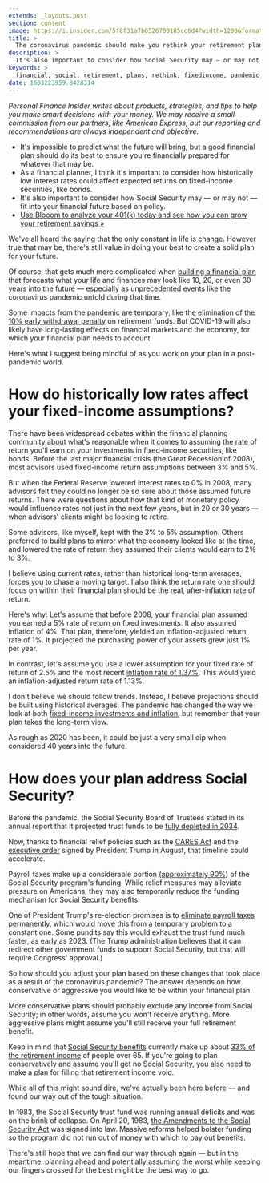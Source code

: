 ```yaml
--- 
extends: _layouts.post 
section: content 
image: https://i.insider.com/5f8f31a7b0526700185cc6d4?width=1200&format=jpeg 
title: > 
  The coronavirus pandemic should make you rethink your retirement plans in 2 ways, according to a financial planner 
description: > 
  It's also important to consider how Social Security may — or may not — fit into your financial future based on policy.But COVID-19 will also likely have long-lasting effects on financial markets and the economy, for which your financial plan needs to account.I also think the return rate one should focus on within their financial plan should be the real, after-inflation rate of return.The answer depends on how conservative or aggressive you would like to be within your financial plan.More conservative plans should probably exclude any income from Social Security; in other words, assume you won't receive anything. 
keywords: > 
  financial, social, retirement, plans, rethink, fixedincome, pandemic, plan, according, ways, coronavirus, rate, security, planner, return, rates 
date: 1603223959.8428314 
--- 
```

<div><p class="financial-disclaimer"><i>Personal Finance Insider writes about products, strategies, and tips to help you make smart decisions with your money. We may receive a small commission from our partners, like American Express, but our reporting and recommendations are always independent and objective.</i></p><ul class="summary-list"><li>It's impossible to predict what the future will bring, but a good financial plan should do its best to ensure you're financially prepared for whatever that may be.</li><li>As a financial planner, I think it's important to consider how historically low interest rates could affect expected returns on fixed-income securities, like bonds.</li><li>It's also important to consider how Social Security may &#8212; or may not &#8212; fit into your financial future based on policy.</li><li><a href="https://blooom.pxf.io/6LzVG?subId3=xid:fr1589903314475jfi" target="_blank" rel="noopener nofollow sponsored">Use Blooom to analyze your 401(k) today and see how you can grow your retirement savings &#187;</a></li></ul><p>We've all heard the saying that the only constant in life is change. However true that may be, there's still value in doing your best to create a solid plan for your future.</p><p>Of course, that gets much more complicated when <a href="https://www.businessinsider.com/what-is-a-financial-plan-roadmap-to-your-financial-goals" target="_blank" rel="noopener">building a financial plan</a> that forecasts what your life and finances may look like 10, 20, or even 30 years into the future &#8212; especially as unprecedented events like the coronavirus pandemic unfold during that time.&#160;</p><p>Some impacts from the pandemic are temporary, like the elimination of the <a href="https://www.businessinsider.com/personal-finance/coronavirus-relief-bill-early-retirement-withdrawals-be-cautious-2020-4" target="_blank" rel="noopener">10% early withdrawal penalty</a> on retirement funds. But COVID-19 will also likely have long-lasting effects on financial markets and the economy, for which your financial plan needs to account.&#160;</p><p>Here's what I suggest being mindful of as you work on your plan in a post-pandemic world.</p><h1>How do historically low rates affect your fixed-income assumptions?&#160;</h1><p>There have been widespread debates within the financial planning community about what's reasonable when it comes to assuming the rate of return you'll earn on your investments in fixed-income securities, like bonds. Before the last major financial crisis (the Great Recession of 2008), most advisors used fixed-income return assumptions between 3% and 5%.&#160;</p><p>But when the Federal Reserve lowered interest rates to 0% in 2008, many advisors felt they could no longer be so sure about those assumed future returns. There were questions about how that kind of monetary policy would influence rates not just in the next few years, but in 20 or 30 years &#8212; when advisors' clients might be looking to retire.</p><p>Some advisors, like myself, kept with the 3% to 5% assumption. Others preferred to build plans to mirror what the economy looked like at the time, and lowered the rate of return they assumed their clients would earn to 2% to 3%.</p><p>I believe using current rates, rather than historical long-term averages, forces you to chase a moving target. I also think the return rate one should focus on within their financial plan should be the real, after-inflation rate of return.&#160;</p><p>Here's why: Let's assume that before 2008, your financial plan assumed you earned a 5% rate of return on fixed investments. It also assumed inflation of 4%. That plan, therefore, yielded an inflation-adjusted return rate of 1%. It projected the purchasing power of your assets grew just 1% per year.</p><p>In contrast, let's assume you use a lower assumption for your fixed rate of return of 2.5% and the most recent <a href="https://ycharts.com/indicators/us_inflation_rate" target="_blank" rel="noopener">inflation rate of 1.37%</a>. This would yield an inflation-adjusted return rate of 1.13%.&#160;&#160;&#160;&#160;&#160;&#160;</p><p>I don't believe we should follow trends. Instead, I believe projections should be built using historical averages. The pandemic has changed the way we look at both <a href="https://markets.businessinsider.com/news/stocks/federal-reserve-fomc-decision-september-near-zero-rates-through-2023-2020-9-1029596219#" target="_blank" rel="noopener">fixed-income investments and inflation</a>, but remember that your plan takes the long-term view.&#160;</p><p>As rough as 2020 has been, it could be just a very small dip when considered 40 years into the future.</p><p class="insider-raw-embed"></p><h1>How does your plan address Social Security?</h1><p>Before the pandemic, the Social Security Board of Trustees stated in its annual report that it projected trust funds to be <a href="https://www.businessinsider.com/social-security-rapidly-running-out-of-money-few-americans-are-ready-2018-5?IR=T&amp;jwsource=cl" target="_blank" rel="noopener">fully depleted in 2034</a>.&#160;</p><p>Now, thanks to financial relief policies such as the <a href="https://www.irs.gov/newsroom/deferral-of-employment-tax-deposits-and-payments-through-december-31-2020" target="_blank" rel="noopener">CARES Act</a> and the <a href="https://www.businessinsider.com/trump-order-allows-some-unemployment-pay-defers-payroll-tax-2020-8" target="_blank" rel="noopener">executive order</a> signed by President Trump in August, that timeline could accelerate.&#160;</p><p>Payroll taxes make up a considerable portion (<a href="https://www.ssa.gov/news/press/factsheets/HowAreSocialSecurity.htm" target="_blank" rel="noopener">approximately 90%</a>) of the Social Security program's funding. While relief measures may alleviate pressure on Americans, they may also temporarily reduce the funding mechanism for Social Security benefits</p><p>One of President Trump's re-election promises is to <a href="https://www.businessinsider.com/social-security-payroll-tax-cut-depleted-trump-eliminating-effect-fund-2020-8">eliminate payroll taxes permanently</a>, which would move this from a temporary problem to a constant one. Some pundits say this would exhaust the trust fund much faster, as early as 2023. (The Trump administration believes that it can redirect other government funds to support Social Security, but that will require Congress' approval.)</p><p>So how should you adjust your plan based on these changes that took place as a result of the coronavirus pandemic? The answer depends on how conservative or aggressive you would like to be within your financial plan.&#160;</p><p>More conservative plans should probably exclude any income from Social Security; in other words, assume you won't receive anything. More aggressive plans might assume you'll still receive your full retirement benefit.&#160;</p><p>Keep in mind that <a href="https://www.businessinsider.com/how-much-social-security-will-i-get" target="_blank" rel="noopener">Social Security benefits</a> currently make up about <a href="https://www.ssa.gov/news/press/factsheets/basicfact-alt.pdf" target="_blank" rel="noopener">33% of the retirement income</a> of people over 65. If you're going to plan conservatively and assume you'll get no Social Security, you also need to make a plan for filling that retirement income void.</p><p>While all of this might sound dire, we've actually been here before &#8212; and found our way out of the tough situation.&#160;</p><p>In 1983, the Social Security trust fund was running annual deficits and was on the brink of collapse. On April 20, 1983, <a href="https://www.ssa.gov/policy/docs/ssb/v46n7/v46n7p3.pdf" target="_blank" rel="noopener">the Amendments to the Social Security Act</a> was signed into law. Massive reforms helped bolster funding so the program did not run out of money with which to pay out benefits.</p><p>There's still hope that we can find our way through again &#8212; but in the meantime, planning ahead and potentially assuming the worst while keeping our fingers crossed for the best might be the best way to go.</p></div>